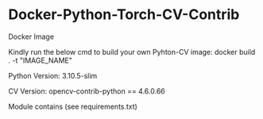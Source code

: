 # Docker-Python-Torch-CV-Contrib
 Docker Image

Kindly run the below cmd to build your own Pyhton-CV image:
docker build . -t "IMAGE_NAME"

Python Version:
3.10.5-slim

CV Version:
opencv-contrib-python == 4.6.0.66

Module contains (see requirements.txt)
